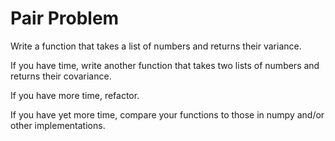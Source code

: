 # Pair Problem

Write a function that takes a list of numbers and returns their variance.

If you have time, write another function that takes two lists of numbers and returns their covariance.

If you have more time, refactor.

If you have yet more time, compare your functions to those in numpy and/or other implementations.
